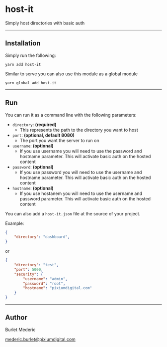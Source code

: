 # host-it

Simply host directories with basic auth

---

## Installation 

Simply run the following:

```
yarn add host-it
```

Similar to serve you can also use this module as a global module

```
yarn global add host-it
```

---


## Run

You can run it as a command line with the following parameters:

- `directory`: **(required)** 
    - This represents the path to the directory you want to host
- `port`: **(optional, default 8080)**
    - The port you want the server to run on
- `username`: **(optional)**
    - If you use username you will need to use the password and hostname parameter. This will activate basic auth on the hosted content
- `password`: **(optional)**
    - If you use password you will need to use the username and hostname parameter. This will activate basic auth on the hosted content
- `hostname`: **(optional)**
    - If you use hostanem you will need to use the username and password parameter. This will activate basic auth on the hosted content

You can also add a `host-it.json` file at the source of your project.

Example:

```json
{
    "directory": "dashboard",
}
```

or 


```json
{
    "directory": "test",
    "port": 5000,
    "security": {
        "username": "admin",
        "password": "root",
        "hostname": "pixiumdigital.com"
    }
}
```

---


## Author

Burlet Mederic

mederic.burlet@pixiumdigital.com